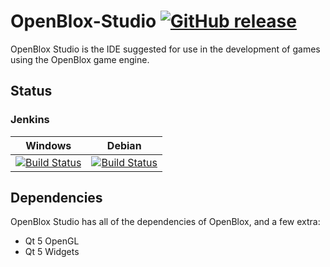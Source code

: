 # OpenBlox-Studio [![GitHub release](https://img.shields.io/github/release/Myzilla-Web-Resources/OpenBlox-Studio.svg)](https://github.com/Myzilla-Web-Resources/OpenBlox-Studio) #

OpenBlox Studio is the IDE suggested for use in the development of games using the OpenBlox game engine.

## Status ##

### Jenkins ###

| Windows| Debian |
|--------|--------|
| [![Build Status](http://jenkins.myzillawr.tk/buildStatus/icon?job=OpenBlox_Studio&style=plastic)](http://jenkins.myzillawr.tk/job/OpenBlox_Studio) | [![Build Status](http://jenkins.myzillawr.tk/buildStatus/icon?job=OpenBlox_Studio_Debian&style=plastic)](http://jenkins.myzillawr.tk/job/OpenBlox_Studio_Debian) |

## Dependencies ##
OpenBlox Studio has all of the dependencies of OpenBlox, and a few extra:
* Qt 5 OpenGL
* Qt 5 Widgets
